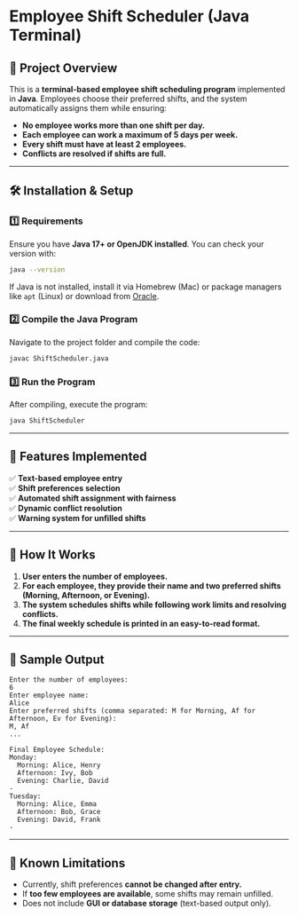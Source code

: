 # Employee Shift Scheduler (Java Terminal)

## 📌 Project Overview
This is a **terminal-based employee shift scheduling program** implemented in **Java**. Employees choose their preferred shifts, and the system automatically assigns them while ensuring:
- **No employee works more than one shift per day.**
- **Each employee can work a maximum of 5 days per week.**
- **Every shift must have at least 2 employees.**
- **Conflicts are resolved if shifts are full.**

---

## 🛠️ Installation & Setup
### **1️⃣ Requirements**
Ensure you have **Java 17+ or OpenJDK installed**. You can check your version with:
```bash
java --version
```
If Java is not installed, install it via Homebrew (Mac) or package managers like `apt` (Linux) or download from [Oracle](https://www.oracle.com/java/technologies/javase-downloads.html).

### **2️⃣ Compile the Java Program**
Navigate to the project folder and compile the code:
```bash
javac ShiftScheduler.java
```

### **3️⃣ Run the Program**
After compiling, execute the program:
```bash
java ShiftScheduler
```

---

## 📌 Features Implemented
✅ **Text-based employee entry**  
✅ **Shift preferences selection**  
✅ **Automated shift assignment with fairness**  
✅ **Dynamic conflict resolution**  
✅ **Warning system for unfilled shifts**  

---

## 🚀 How It Works
1. **User enters the number of employees.**
2. **For each employee, they provide their name and two preferred shifts (Morning, Afternoon, or Evening).**
3. **The system schedules shifts while following work limits and resolving conflicts.**
4. **The final weekly schedule is printed in an easy-to-read format.**

---

## 📸 Sample Output
```
Enter the number of employees:
6
Enter employee name:
Alice
Enter preferred shifts (comma separated: M for Morning, Af for Afternoon, Ev for Evening):
M, Af
...

Final Employee Schedule:
Monday:
  Morning: Alice, Henry
  Afternoon: Ivy, Bob
  Evening: Charlie, David
-
Tuesday:
  Morning: Alice, Emma
  Afternoon: Bob, Grace
  Evening: David, Frank
-
```

---

## 🔹 Known Limitations
- Currently, shift preferences **cannot be changed after entry.**
- If **too few employees are available**, some shifts may remain unfilled.
- Does not include **GUI or database storage** (text-based output only).

